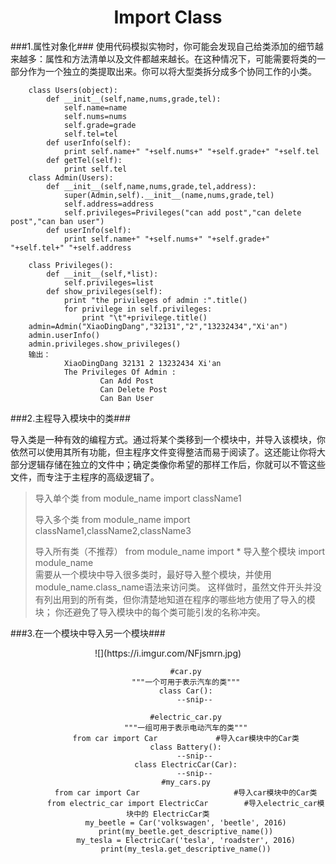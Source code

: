 # <center/>Import Class #
###1.属性对象化###
使用代码模拟实物时，你可能会发现自己给类添加的细节越来越多：属性和方法清单以及文件都越来越长。在这种情况下，可能需要将类的一部分作为一个独立的类提取出来。你可以将大型类拆分成多个协同工作的小类。

		class Users(object):
			def __init__(self,name,nums,grade,tel):
				self.name=name
				self.nums=nums
				self.grade=grade
				self.tel=tel
			def userInfo(self):
				print self.name+" "+self.nums+" "+self.grade+" "+self.tel
			def getTel(self):
				print self.tel
		class Admin(Users):
			def __init__(self,name,nums,grade,tel,address):
				super(Admin,self).__init__(name,nums,grade,tel)
				self.address=address
				self.privileges=Privileges("can add post","can delete post","can ban user")
			def userInfo(self):
				print self.name+" "+self.nums+" "+self.grade+" "+self.tel+" "+self.address
			
		class Privileges():
			def __init__(self,*list):
				self.privileges=list
			def show_privileges(self):
				print "the privileges of admin :".title()
				for privilege in self.privileges:
					print "\t"+privilege.title()
		admin=Admin("XiaoDingDang","32131","2","13232434","Xi'an")
		admin.userInfo()
		admin.privileges.show_privileges()
		输出：
				XiaoDingDang 32131 2 13232434 Xi'an
				The Privileges Of Admin :
				        Can Add Post
				        Can Delete Post
				        Can Ban User

###2.主程导入模块中的类###

导入类是一种有效的编程方式。通过将某个类移到一个模块中，并导入该模块，你依然可以使用其所有功能，但主程序文件变得整洁而易于阅读了。这还能让你将大部分逻辑存储在独立的文件中；确定类像你希望的那样工作后，你就可以不管这些文件，而专注于主程序的高级逻辑了。
>导入单个类
>from module_name import className1
>
>导入多个类
>from module_name import className1,className2,className3
>
>导入所有类（不推荐）
>from module_name import *
>导入整个模块
>import module_name  
>需要从一个模块中导入很多类时，最好导入整个模块，并使用module_name.class_name语法来访问类。 
>这样做时，虽然文件开头并没有列出用到的所有类，但你清楚地知道在程序的哪些地方使用了导入的模块； 
>你还避免了导入模块中的每个类可能引发的名称冲突。

###3.在一个模块中导入另一个模块###
<center/>![](https://i.imgur.com/NFjsmrn.jpg)

			#car.py
			"""一个可用于表示汽车的类"""
			class Car():
				--snip--

			#electric_car.py
			"""一组可用于表示电动汽车的类"""
			from car import Car 			#导入car模块中的Car类
			class Battery():
				--snip--
			class ElectricCar(Car):
				--snip--
			#my_cars.py
			from car import Car			     		#导入car模块中的Car类
			from electric_car import ElectricCar		#导入electric_car模块中的 ElectricCar类
			my_beetle = Car('volkswagen', 'beetle', 2016)
			print(my_beetle.get_descriptive_name())
			my_tesla = ElectricCar('tesla', 'roadster', 2016)
			print(my_tesla.get_descriptive_name())
